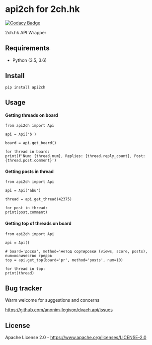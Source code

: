 # api2ch for 2ch.hk
[![Codacy Badge](https://api.codacy.com/project/badge/Grade/6d3154f7d4514d10ac95495e0e06965b)](https://www.codacy.com/app/fadedDexofan/dvach.api?utm_source=github.com&amp;utm_medium=referral&amp;utm_content=anonim-legivon/dvach.api&amp;utm_campaign=Badge_Grade)

2ch.hk API Wrapper

## Requirements

* Python (3.5, 3.6)

## Install

    pip install api2ch

## Usage

#### Getting threads on board
    from api2ch import Api

    api = Api('b')

    board = api.get_board()

    for thread in board:
    print(f'Num: {thread.num}, Replies: {thread.reply_count}, Post: {thread.post.comment}')

#### Getting posts in thread

    from api2ch import Api

    api = Api('abu')

    thread = api.get_thread(42375)

    for post in thread:
    print(post.comment)

#### Getting top of threads on board
    from api2ch import Api

    api = Api()

    # board='доска', method='метод сортировки (views, score, posts), num=количество тредов
    top = api.get_top(board='pr', method='posts', num=10)

    for thread in top:
    print(thread)

## Bug tracker

Warm welcome for suggestions and concerns

https://github.com/anonim-legivon/dvach.api/issues

## License

Apache License 2.0 - https://www.apache.org/licenses/LICENSE-2.0
